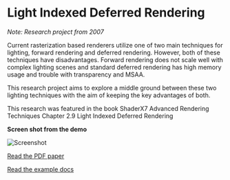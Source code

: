 # Light Indexed Deferred Rendering

*Note: Research project from 2007*

Current rasterization based renderers utilize one of two main techniques for lighting, forward rendering and deferred rendering. However, both of these techniques have disadvantages. 
Forward rendering does not scale well with complex lighting scenes and standard deferred rendering has high memory usage and trouble with transparency and MSAA.

This research project aims to explore a middle ground between these two lighting techniques with the aim of keeping the key advantages of both.

This research was featured in the book 
ShaderX7 Advanced Rendering Techniques 
Chapter 2.9 Light Indexed Deferred Rendering

**Screen shot from the demo**

![Screenshot](DemoScreenshot_small.jpg?raw=true "Demo screenshot")

[Read the PDF paper](./LightIndexedDeferredLighting1.1.pdf)

[Read the example docs](Source/readme.txt)